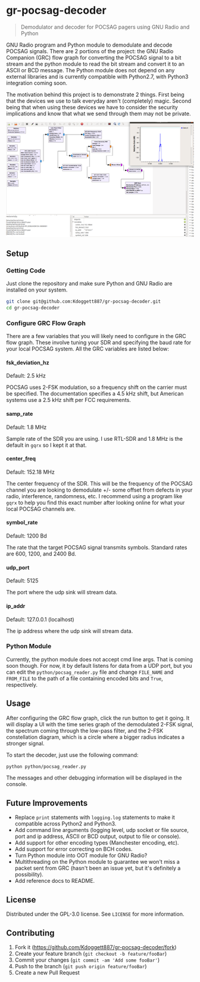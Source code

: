 # gr-pocsag-decoder

> Demodulator and decoder for POCSAG pagers using GNU Radio and Python

GNU Radio program and Python module to demodulate and decode POCSAG signals. There are 2 portions of the project: the GNU Radio Companion (GRC) flow graph for converting the POCSAG signal to a bit stream and the python module to read the bit stream and convert it to an ASCII or BCD message. The Python module does not depend on any external libraries and is currently compatible with Python2.7, with Python3 integration coming soon.

The motivation behind this project is to demonstrate 2 things. First being that the devices we use to talk everyday aren't (completely) magic. Second being that when using these devices we have to consider the security implications and know that what we send through them may not be private.

![](./imgs/gr-pocsag-demod.png)

## Setup

### Getting Code

Just clone the repository and make sure Python and GNU Radio are installed on your system.

```sh
git clone git@github.com:Kdoggett887/gr-pocsag-decoder.git
cd gr-pocsag-decoder
```

### Configure GRC Flow Graph

There are a few variables that you will likely need to configure in the GRC flow graph. These involve tuning your SDR and specifying the baud rate for your local POCSAG system. All the GRC variables are listed below:

#### fsk_deviation_hz

Default: 2.5 kHz

POCSAG uses 2-FSK modulation, so a frequency shift on the carrier must be specified. The documentation specifies a 4.5 kHz shift, but American systems use a 2.5 kHz shift per FCC requirements.

#### samp_rate

Default: 1.8 MHz

Sample rate of the SDR you are using. I use RTL-SDR and 1.8 MHz is the default in `gqrx` so I kept it at that.

#### center_freq

Default: 152.18 MHz

The center frequency of the SDR. This will be the frequency of the POCSAG channel you are looking to demodulate +/- some offset from defects in your radio, interference, randomness, etc. I recommend using a program like `gqrx` to help you find this exact number after looking online for what your local POCSAG channels are.

#### symbol_rate

Default: 1200 Bd

The rate that the target POCSAG signal transmits symbols. Standard rates are 600, 1200, and 2400 Bd.

#### udp_port

Default: 5125

The port where the udp sink will stream data.

#### ip_addr

Default: 127.0.0.1 (localhost)

The ip address where the udp sink will stream data.

### Python Module

Currently, the python module does not accept cmd line args. That is coming soon though. For now, it by default listens for data from a UDP port, but you can edit the `python/pocsag_reader.py` file and change `FILE_NAME` and `FROM_FILE` to the path of a file containing encoded bits and `True`, respectively.

## Usage

After configuring the GRC flow graph, click the run button to get it going. It will display a UI with the time series graph of the demodulated 2-FSK signal, the spectrum coming through the low-pass filter, and the 2-FSK constellation diagram, which is a circle where a bigger radius indicates a stronger signal.

To start the decoder, just use the following command:

```sh
python python/pocsag_reader.py
```

The messages and other debugging information will be displayed in the console.

## Future Improvements

- Replace `print` statements with `logging.log` statements to make it compatible across Python2 and Python3.
- Add command line arguments (logging level, udp socket or file source, port and ip address, ASCII or BCD output, output to file or console).
- Add support for other encoding types (Manchester encoding, etc).
- Add support for error correcting on BCH codes.
- Turn Python module into OOT module for GNU Radio?
- Multithreading on the Python module to guarantee we won't miss a packet sent from GRC (hasn't been an issue yet, but it's definitely a possibility).
- Add reference docs to README.

## License

Distributed under the GPL-3.0 license. See `LICENSE` for more information.

## Contributing

1. Fork it (<https://github.com/Kdoggett887/gr-pocsag-decoder/fork>)
2. Create your feature branch (`git checkout -b feature/fooBar`)
3. Commit your changes (`git commit -am 'Add some fooBar'`)
4. Push to the branch (`git push origin feature/fooBar`)
5. Create a new Pull Request
